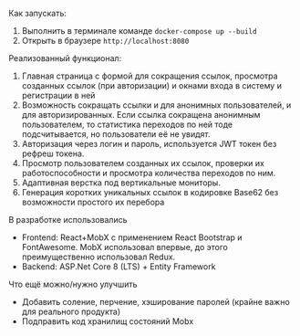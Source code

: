 Как запускать:
1. Выполнить в терминале команде ```docker-compose up --build```
2. Открыть в браузере ```http://localhost:8080``` 

Реализованный функционал:
1. Главная страница с формой для сокращения ссылок, просмотра созданных ссылок (при авторизации) и окнами входа в систему и регистрации в ней
2. Возможность сокращать ссылки и для анонимных пользователей, и для авторизированных. Если ссылка сокращена анонимным пользователем, то статистика переходов по ней тоде подсчитывается, но пользователи её не увидят.
3. Авторизация через логин и пароль, используется JWT токен без рефреш токена.
4. Просмотр пользователем созданных их ссылок, проверки их работоспособности и просмотра количества переходов по ним.
5. Адаптивная верстка под вертикальные мониторы.
6. Генерация коротких уникальных ссылок в кодировке Base62 без возможности простого их перебора

В разработке использовались
* Frontend: React+MobX с применением React Bootstrap и FontAwesome. MobX использовал впервые, до этого преимущественно использовал Redux.
* Backend: ASP.Net Core 8 (LTS) + Entity Framework

Что ещё можно/нужно улучшить
* Добавить соление, перчение, хэширование паролей (крайне важно для реального продукта)
* Подправить код хранилищ состояний Mobx
